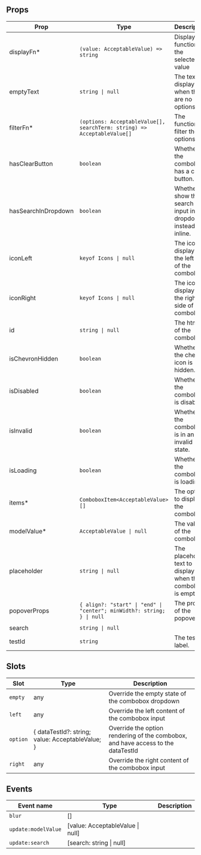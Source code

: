 <!-- This file is automatically generated, do not edit manually. -->

<script setup>
import AppComboboxPlayground from './AppComboboxPlayground.vue'
</script>

<AppComboboxPlayground />

## Props

| Prop | Type | Description | Default |
| ---- | ---- | ----------- | ------- |
| displayFn* | `(value: AcceptableValue) => string` | Display function for the selected value |  |
| emptyText | `string \| null` | The text to display when there are no options. | `null` |
| filterFn* | `(options: AcceptableValue[], searchTerm: string) => AcceptableValue[]` | The function to filter the options. |  |
| hasClearButton | `boolean` | Whether the combobox has a clear button. | `false` |
| hasSearchInDropdown | `boolean` | Whether to show the search input in the dropdown instead of inline. | `false` |
| iconLeft | `keyof Icons \| null` | The icon to display on the left side of the combobox. | `null` |
| iconRight | `keyof Icons \| null` | The icon to display on the right side of the combobox. | `null` |
| id | `string \| null` | The html id of the combobox. | `null` |
| isChevronHidden | `boolean` | Whether the chevron icon is hidden. | `false` |
| isDisabled | `boolean` | Whether the combobox is disabled. | `false` |
| isInvalid | `boolean` | Whether the combobox is in an invalid state. | `false` |
| isLoading | `boolean` | Whether the combobox is loading. | `false` |
| items* | `ComboboxItem<AcceptableValue>[]` | The options to display in the combobox. |  |
| modelValue* | `AcceptableValue \| null` | The value of the combobox. |  |
| placeholder | `string \| null` | The placeholder text to display when the combobox is empty. | `null` |
| popoverProps | `{ align?: "start" \| "end" \| "center"; minWidth?: string; } \| null` | The props of the popover. | `null` |
| search | `string \| null` |  |  |
| testId | `string` | The testId label. |  |


## Slots

| Slot | Type | Description |
| --------- | ---- | ----------- |
| `empty` | any | Override the empty state of the combobox dropdown |
| `left` | any | Override the left content of the combobox input |
| `option` | \{ dataTestId?: string; value: AcceptableValue; \} | Override the option rendering of the combobox, and have access to the dataTestId |
| `right` | any | Override the right content of the combobox input |


## Events

| Event name | Type | Description |
| ---------- | ---- | ----------- |
| `blur` | [] |  |
| `update:modelValue` | [value: AcceptableValue \| null] |  |
| `update:search` | [search: string \| null] |  |

